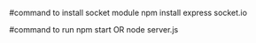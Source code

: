 #command to install socket module
  npm install express socket.io

  #command to run 
  npm start
  OR
  node server.js
